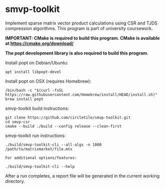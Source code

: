 # smvp-toolkit
Implement sparse matrix vector product calculations using CSR and TJDS compression algorithms. This program is part of university coursework.

**IMPORTANT: CMake is required to build this program. CMake is available at https://cmake.org/download/**

**The popt development library is also required to build this program.**

Install popt on Debian/Ubuntu:
```
apt install libpopt-devel
```

Install popt on OSX (requires Homebrew):
```
/bin/bash -c "$(curl -fsSL https://raw.githubusercontent.com/Homebrew/install/HEAD/install.sh)"
brew install popt
```


smvp-toolkit build instructions:
```
git clone https://github.com/circletile/smvp-toolkit.git
cd smvp-csr
cmake --build ./build --config release --clean-first
```

smvp-toolkit run instructions:
```
./build/smvp-toolkit-cli --all-algs -n 1000 /path/to/matrixmarket/file.mtx

For additional options/features:

./build/smvp-toolkit-cli --help
```
After a run completes, a report file will be generated in the current working directory.
